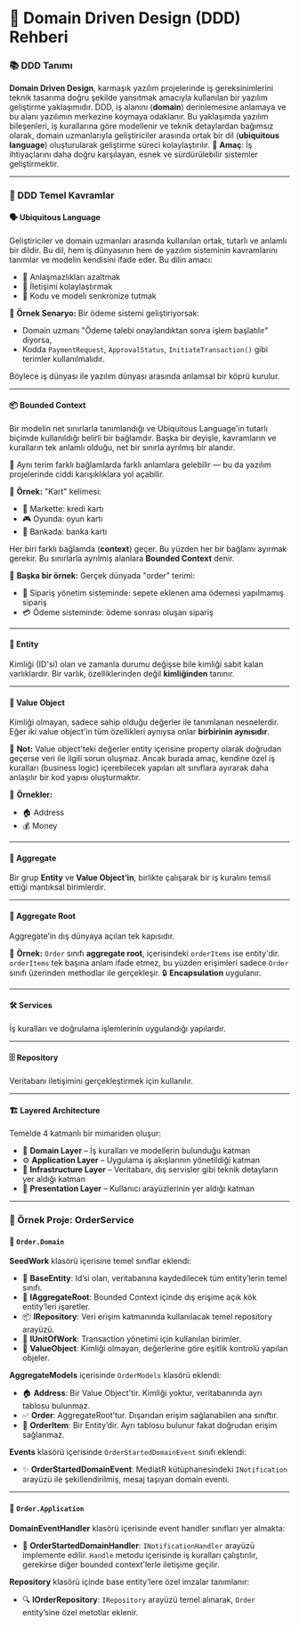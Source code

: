 # 🧠 Domain Driven Design (DDD) Rehberi

### 📚 DDD Tanımı

**Domain Driven Design**, karmaşık yazılım projelerinde iş gereksinimlerini teknik tasarıma doğru şekilde yansıtmak amacıyla kullanılan bir yazılım geliştirme yaklaşımıdır.
DDD, iş alanını (**domain**) derinlemesine anlamaya ve bu alanı yazılımın merkezine koymaya odaklanır.
Bu yaklaşımda yazılım bileşenleri, iş kurallarına göre modellenir ve teknik detaylardan bağımsız olarak, domain uzmanlarıyla geliştiriciler arasında ortak bir dil (**ubiquitous language**) oluşturularak geliştirme süreci kolaylaştırılır.
🎯 **Amaç**: İş ihtiyaçlarını daha doğru karşılayan, esnek ve sürdürülebilir sistemler geliştirmektir.

---

### 🧩 DDD Temel Kavramlar

#### 🗣️ Ubiquitous Language

Geliştiriciler ve domain uzmanları arasında kullanılan ortak, tutarlı ve anlamlı bir dildir. Bu dil, hem iş dünyasının hem de yazılım sisteminin kavramlarını tanımlar ve modelin kendisini ifade eder.
Bu dilin amacı:

- 🤝 Anlaşmazlıkları azaltmak
- 💬 İletişimi kolaylaştırmak
- 🔄 Kodu ve modeli senkronize tutmak

📌 **Örnek Senaryo:**
Bir ödeme sistemi geliştiriyorsak:

- Domain uzmanı "Ödeme talebi onaylandıktan sonra işlem başlatılır" diyorsa,
- Kodda `PaymentRequest`, `ApprovalStatus`, `InitiateTransaction()` gibi terimler kullanılmalıdır.

Böylece iş dünyası ile yazılım dünyası arasında anlamsal bir köprü kurulur.

---

#### 📦 Bounded Context

Bir modelin net sınırlarla tanımlandığı ve Ubiquitous Language'in tutarlı biçimde kullanıldığı belirli bir bağlamdır.
Başka bir deyişle, kavramların ve kuralların tek anlamlı olduğu, net bir sınırla ayrılmış bir alandır.

🔁 Aynı terim farklı bağlamlarda farklı anlamlara gelebilir — bu da yazılım projelerinde ciddi karışıklıklara yol açabilir.

📌 **Örnek:**
"Kart" kelimesi:

- 🛒 Markette: kredi kartı
- 🎮 Oyunda: oyun kartı
- 🏦 Bankada: banka kartı

Her biri farklı bağlamda (**context**) geçer. Bu yüzden her bir bağlamı ayırmak gerekir. Bu sınırlarla ayrılmış alanlara **Bounded Context** denir.

📌 **Başka bir örnek:**
Gerçek dünyada "order" terimi:

- 🧾 Sipariş yönetim sisteminde: sepete eklenen ama ödemesi yapılmamış sipariş
- 💳 Ödeme sisteminde: ödeme sonrası oluşan sipariş

---

#### 🧱 Entity

Kimliği (ID'si) olan ve zamanla durumu değişse bile kimliği sabit kalan varlıklardır.
Bir varlık, özelliklerinden değil **kimliğinden** tanınır.

---

#### 🎯 Value Object

Kimliği olmayan, sadece sahip olduğu değerler ile tanımlanan nesnelerdir.
Eğer iki value object'in tüm özellikleri aynıysa onlar **birbirinin aynısıdır**.

🔔 **Not:** Value object'teki değerler entity içerisine property olarak doğrudan geçerse veri ile ilgili sorun oluşmaz. Ancak burada amaç, kendine özel iş kuralları (business logic) içerebilecek yapıları alt sınıflara ayırarak daha anlaşılır bir kod yapısı oluşturmaktır.

📌 **Örnekler:**

- 🏠 Address
- 💰 Money

---

#### 🧩 Aggregate

Bir grup **Entity** ve **Value Object’in**, birlikte çalışarak bir iş kuralını temsil ettiği mantıksal birimlerdir.

---

#### 🔐 Aggregate Root

Aggregate’in dış dünyaya açılan tek kapısıdır.

📌 **Örnek:**
`Order` sınıfı **aggregate root**, içerisindeki `orderItems` ise entity'dir.
`orderItems` tek başına anlam ifade etmez, bu yüzden erişimleri sadece `Order` sınıfı üzerinden methodlar ile gerçekleşir.
🔒 **Encapsulation** uygulanır.

---

#### 🛠️ Services

İş kuralları ve doğrulama işlemlerinin uygulandığı yapılardır.

---

#### 🗄️ Repository

Veritabanı iletişimini gerçekleştirmek için kullanılır.

---

#### 🏗️ Layered Architecture

Temelde 4 katmanlı bir mimariden oluşur:

- 🧠 **Domain Layer** – İş kuralları ve modellerin bulunduğu katman
- ⚙️ **Application Layer** – Uygulama iş akışlarının yönetildiği katman
- 🔌 **Infrastructure Layer** – Veritabanı, dış servisler gibi teknik detayların yer aldığı katman
- 🎨 **Presentation Layer** – Kullanıcı arayüzlerinin yer aldığı katman

---

### 🌟 Örnek Proje: **OrderService**

#### 📁 `Order.Domain`

**SeedWork** klasörü içerisine temel sınıflar eklendi:

- 🧱 **BaseEntity**: Id’si olan, veritabanına kaydedilecek tüm entity’lerin temel sınıfı.
- 🧹 **IAggregateRoot**: Bounded Context içinde dış erişime açık kök entity’leri işaretler.
- 📦 **IRepository**: Veri erişim katmanında kullanılacak temel repository arayüzü.
- 🔄 **IUnitOfWork**: Transaction yönetimi için kullanılan birimler.
- 🧬 **ValueObject**: Kimliği olmayan, değerlerine göre eşitlik kontrolü yapılan objeler.

**AggregateModels** içerisinde `OrderModels` klasörü eklendi:

- 🏠 **Address**: Bir Value Object'tir. Kimliği yoktur, veritabanında ayrı tablosu bulunmaz.
- ✅ **Order**: AggregateRoot’tur. Dışarıdan erişim sağlanabilen ana sınıftır.
- 📄 **OrderItem**: Bir Entity’dir. Ayrı tablosu bulunur fakat doğrudan erişim sağlanmaz.

**Events** klasörü içerisinde `OrderStartedDomainEvent` sınıfı eklendi:

- ✨ **OrderStartedDomainEvent**: MediatR kütüphanesindeki `INotification` arayüzü ile şekillendirilmiş, mesaj taşıyan domain eventi.

---

#### 📂 `Order.Application`

**DomainEventHandler** klasörü içerisinde event handler sınıfları yer almakta:

- 🔧 **OrderStartedDomainHandler**: `INotificationHandler` arayüzü implemente edilir. `Handle` metodu içerisinde iş kuralları çalıştırılır, gerekirse diğer bounded context'lerle iletişime geçilir.

**Repository** klasörü içinde base entity’lere özel imzalar tanımlanır:

- 🔍 **IOrderRepository**: `IRepository` arayüzü temel alınarak, `Order` entity’sine özel metotlar eklenir.
